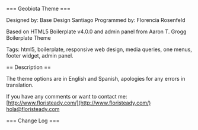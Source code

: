 === Geobiota Theme ===

Designed by: Base Design Santiago
Programmed by: Florencia Rosenfeld

Based on HTML5 Boilerplate v4.0.0 and admin panel from Aaron T. Grogg Boilerplate Theme

Tags: html5, boilerplate, responsive web design, media queries, one menus, footer widget, admin panel.


== Description ==

The theme options are in English and Spanish, apologies for any errors in translation.

If you have any comments or want to contact me:
[http://www.floristeady.com/](http://www.floristeady.com/)
[hola@floristeady.com](mailto:hola@floristeady.com)

=== Change Log ===
